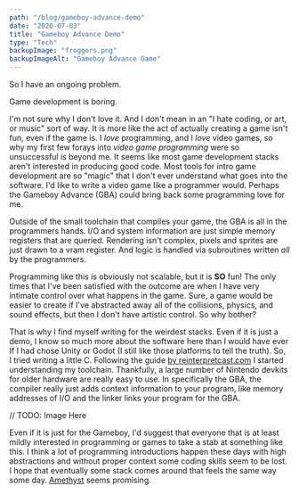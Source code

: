 ```yaml
---
path: "/blog/gameboy-advance-demo"
date: "2020-07-03"
title: "Gameboy Advance Demo"
type: "Tech"
backupImage: "froggers.png"
backupImageAlt: "Gameboy Advance Game"
---
```

So I have an ongoing problem.

Game development is boring.

I'm not sure why I don't love it. And I don't mean in an "I hate coding, or art, or music" sort of way. It is more like the act of actually creating a game isn't fun, even if the game is. I _love_ programming, and I _love_ video games, so why my first few forays into _video game programming_ were so unsuccessful is beyond me. It seems like most game development stacks aren't interested in producing good code. Most tools for intro game development are so "magic" that I don't ever understand what goes into the software. I'd like to write a video game like a programmer would. Perhaps the Gameboy Advance (GBA) could bring back some programming love for me.

Outside of the small toolchain that compiles your game, the GBA is all in the programmers hands. I/O and system information are just simple memory registers that are queried. Rendering isn't complex, pixels and sprites are just drawn to a vram register. And logic is handled via subroutines written _all_ by the programmers.

Programming like this is obviously not scalable, but it is **SO** fun! The only times that I've been satisfied with the outcome are when I have very intimate control over what happens in the game. Sure, a game would be easier to create if I've abstracted away all of the collisions, physics, and sound effects, but then I don't have artistic control. So why bother?

That is why I find myself writing for the weirdest stacks. Even if it is just a demo, I know so much more about the software here than I would have ever If I had chose Unity or Godot (I still like those platforms to tell the truth). So, I tried writing a little C. Following the guide [by reinterpretcast.com](https://www.reinterpretcast.com/writing-a-game-boy-advance-game) I started understanding my toolchain. Thankfully, a large number of Nintendo devkits for older hardware are really easy to use. In specifically the GBA, the compiler really just adds context information to your program, like memory addresses of I/O and the linker links your program for the GBA.

// TODO: Image Here

Even if it is just for the Gameboy, I'd suggest that everyone that is at least mildly interested in programming or games to take a stab at something like this. I think a lot of programming introductions happen these days with high abstractions and without proper context some coding skills seem to be lost. I hope that eventually some stack comes around that feels the same way some day. [Amethyst](https://github.com/amethyst/amethyst) seems promising.
